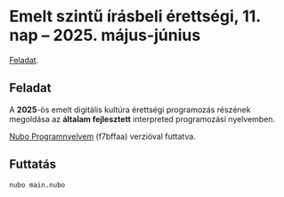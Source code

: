 # Emelt szintű írásbeli érettségi, 11. nap – 2025. május-június

[Feladat](https://www.oktatas.hu/kozneveles/erettsegi/feladatsorok/emelt_szint_2025tavasz/emelt_11nap).

## Feladat

A **2025**-ös emelt digitális kultúra érettségi programozás részének
megoldása az **általam fejlesztett** interpreted programozási nyelvemben.

[Nubo Programnyelvem](https://github.com/nubolang/nubo/tree/f7bffaacdac618c4b24e3b1c785e45e38fde9293)
(f7bffaa) verzióval futtatva.

## Futtatás

```bash
nubo main.nubo
```
